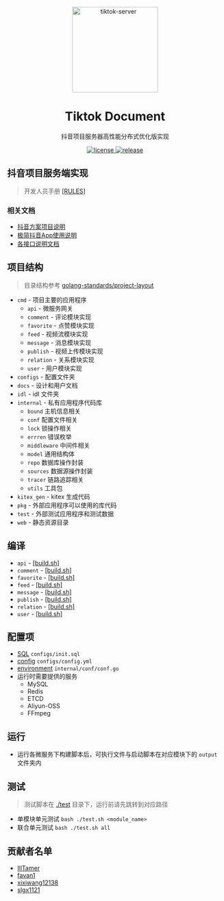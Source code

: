 <p align="center">
  <img src="https://avatars.githubusercontent.com/u/122664360?s=200&v=4" width="200" height="200" alt="tiktok-server">
</p>

<div align="center">

# Tiktok Document

抖音项目服务器高性能分布式优化版实现

</div>

<p align="center">
  <a href="https://github.com/bytedance-casual/tiktok-server/blob/main/LICENSE">
    <img src="https://img.shields.io/github/license/bytedance-casual/tiktok-server" alt="license">
  </a>
  <a href="https://github.com/bytedance-casual/tiktok-server/releases">
    <img src="https://img.shields.io/github/v/release/bytedance-casual/tiktok-server?color=blueviolet&include_prereleases" alt="release">
  </a>
</p>

## 抖音项目服务端实现

> 开发人员手册 [[RULES]](docs/RULES.md)

### 相关文档

- [抖音方案项目说明](https://bytedance.feishu.cn/docs/doccnKrCsU5Iac6eftnFBdsXTof#)
- [极简抖音App使用说明](https://bytedance.feishu.cn/docs/doccnM9KkBAdyDhg8qaeGlIz7S7)
- [各接口说明文档](https://www.apifox.cn/apidoc/shared-09d88f32-0b6c-4157-9d07-a36d32d7a75c/api-50707523)

## 项目结构

> 目录结构参考 [golang-standards/project-layout](https://github.com/golang-standards/project-layout)

- `cmd` - 项目主要的应用程序
  - `api` - 微服务网关
  - `comment` - 评论模块实现
  - `favorite` - 点赞模块实现
  - `feed` - 视频流模块实现
  - `message` - 消息模块实现
  - `publish` - 视频上传模块实现
  - `relation` - 关系模块实现
  - `user` - 用户模块实现
- `configs` - 配置文件夹
- `docs` - 设计和用户文档
- `idl` - idl 文件夹
- `internal` - 私有应用程序代码库
  - `bound` 主机信息相关
  - `conf` 配置文件相关
  - `lock` 锁操作相关
  - `errren` 错误枚举
  - `middleware` 中间件相关
  - `model` 通用结构体
  - `repo` 数据库操作封装
  - `sources` 数据源操作封装
  - `tracer` 链路追踪相关
  - `utils` 工具包
- `kitex_gen` - kitex 生成代码
- `pkg` - 外部应用程序可以使用的库代码
- `test` - 外部测试应用程序和测试数据
- `web` - 静态资源目录

## 编译

- `api` - [[build.sh]](cmd/api/build.sh)
- `comment` - [[build.sh]](cmd/comment/build.sh)
- `favorite` - [[build.sh]](cmd/favorite/build.sh)
- `feed` - [[build.sh]](cmd/feed/build.sh)
- `message` - [[build.sh]](cmd/message/build.sh)
- `publish` - [[build.sh]](cmd/publish/build.sh)
- `relation` - [[build.sh]](cmd/relation/build.sh)
- `user` - [[build.sh]](cmd/user/build.sh)

## 配置项

- [SQL](configs/init.sql) `configs/init.sql`
- [config](configs/config.yml) `configs/config.yml`
- [environment](internal/conf/conf.go) `internal/conf/conf.go`
- 运行时需要提供的服务
  - MySQL
  - Redis
  - ETCD
  - Aliyun-OSS
  - FFmpeg

## 运行

- 运行各微服务下构建脚本后，可执行文件与启动脚本在对应模块下的 `output` 文件夹内

## 测试

> 测试脚本在 [./test](./test) 目录下，运行前请先跳转到对应路径

- 单模块单元测试 `bash ./test.sh <module_name>`
- 联合单元测试 `bash ./test.sh all`

## 贡献者名单

- [IllTamer](https://github.com/IllTamer)
- [favan1](https://github.com/favan1)
- [xixiwang12138](https://github.com/xixiwang12138)
- [slgx1121](https://github.com/slgx1121)